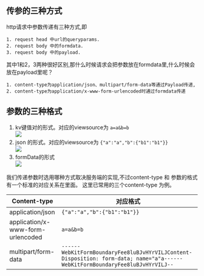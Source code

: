  
## 传参的三种方式
http请求中参数传递有三种方式,即  

    1. request head 中url的queryparams.    
    2. request body 中的formdata.    
    3. request body 中的payload.

其中1和2，3两种很好区别,那什么时候请求会把参数放在formdata里,什么时候会放在payload里呢？  

    1. content-type为application/json、multipart/form-data等通过Payload传递,
    2. content-type为application/x-www-form-urlencoded时通过formdata传递
## 参数的三种格式
1. kv键值对的形式。对应的viewsource为 `a=a&b=b`  
![](http://wx1.sinaimg.cn/small/7defda4egy1fmt2f1mh1xj20qo03mt8x.jpg  ) 
2.  json 的形式。对应的viewsource为 `{"a":"a","b":{"b1":"b1"}}`  
![](http://wx2.sinaimg.cn/mw690/7defda4egy1fmt2z2m1z9j20os06yq3k.jpg  ) 
3.  formData的形式   
![](http://wx4.sinaimg.cn/mw690/7defda4egy1fmt2z35fi7j20ms0b4dh7.jpg  ) 

我们传递参数时选用哪种方式取决服务端的实现,不过content-type 和 参数的格式有一个标准的对应关系在里面。 这里已常用的三个content-type 为例。  

Content-type | 对应格式 
----|------
application/json | `{"a":"a","b":{"b1":"b1"}}`   
application/x-www-form-urlencoded | `a=a&b=b`  
multipart/form-data | `------WebKitFormBoundaryFee8luBJvHYrVILJContent-Disposition: form-data; name="a"a------WebKitFormBoundaryFee8luBJvHYrVILJ--` 
 

